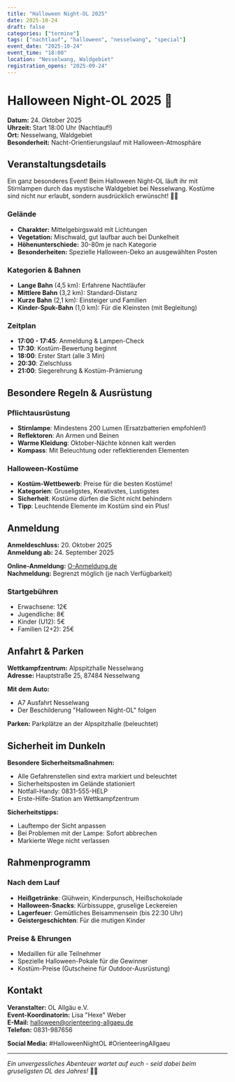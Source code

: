 ```yaml
---
title: "Halloween Night-OL 2025"
date: 2025-10-24
draft: false
categories: ["termine"]
tags: ["nachtlauf", "halloween", "nesselwang", "special"]
event_date: "2025-10-24"
event_time: "18:00"
location: "Nesselwang, Waldgebiet"
registration_opens: "2025-09-24"
---
```


# Halloween Night-OL 2025 🎃

**Datum:** 24. Oktober 2025  
**Uhrzeit:** Start 18:00 Uhr (Nachtlauf!)  
**Ort:** Nesselwang, Waldgebiet  
**Besonderheit:** Nacht-Orientierungslauf mit Halloween-Atmosphäre  

## Veranstaltungsdetails

Ein ganz besonderes Event! Beim Halloween Night-OL läuft ihr mit Stirnlampen durch das mystische Waldgebiet bei Nesselwang. Kostüme sind nicht nur erlaubt, sondern ausdrücklich erwünscht! 🎃👻

### Gelände
- **Charakter:** Mittelgebirgswald mit Lichtungen
- **Vegetation:** Mischwald, gut laufbar auch bei Dunkelheit
- **Höhenunterschiede:** 30-80m je nach Kategorie
- **Besonderheiten:** Spezielle Halloween-Deko an ausgewählten Posten

### Kategorien & Bahnen
- **Lange Bahn** (4,5 km): Erfahrene Nachtläufer
- **Mittlere Bahn** (3,2 km): Standard-Distanz
- **Kurze Bahn** (2,1 km): Einsteiger und Familien
- **Kinder-Spuk-Bahn** (1,0 km): Für die Kleinsten (mit Begleitung)

### Zeitplan
- **17:00 - 17:45**: Anmeldung & Lampen-Check
- **17:30**: Kostüm-Bewertung beginnt
- **18:00**: Erster Start (alle 3 Min)
- **20:30**: Zielschluss
- **21:00**: Siegerehrung & Kostüm-Prämierung

## Besondere Regeln & Ausrüstung

### Pflichtausrüstung
- **Stirnlampe**: Mindestens 200 Lumen (Ersatzbatterien empfohlen!)
- **Reflektoren**: An Armen und Beinen
- **Warme Kleidung**: Oktober-Nächte können kalt werden
- **Kompass**: Mit Beleuchtung oder reflektierenden Elementen

### Halloween-Kostüme
- **Kostüm-Wettbewerb**: Preise für die besten Kostüme!
- **Kategorien**: Gruseligstes, Kreativstes, Lustigstes
- **Sicherheit**: Kostüme dürfen die Sicht nicht behindern
- **Tipp**: Leuchtende Elemente im Kostüm sind ein Plus!

## Anmeldung

**Anmeldeschluss:** 20. Oktober 2025  
**Anmeldung ab:** 24. September 2025  

**Online-Anmeldung:** [O-Anmeldung.de](https://www.o-anmeldung.de)  
**Nachmeldung:** Begrenzt möglich (je nach Verfügbarkeit)

### Startgebühren
- Erwachsene: 12€
- Jugendliche: 8€
- Kinder (U12): 5€
- Familien (2+2): 25€

## Anfahrt & Parken

**Wettkampfzentrum:** Alpspitzhalle Nesselwang  
**Adresse:** Hauptstraße 25, 87484 Nesselwang  

**Mit dem Auto:**
- A7 Ausfahrt Nesselwang
- Der Beschilderung "Halloween Night-OL" folgen

**Parken:** Parkplätze an der Alpspitzhalle (beleuchtet)

## Sicherheit im Dunkeln

**Besondere Sicherheitsmaßnahmen:**
- Alle Gefahrenstellen sind extra markiert und beleuchtet
- Sicherheitsposten im Gelände stationiert
- Notfall-Handy: 0831-555-HELP
- Erste-Hilfe-Station am Wettkampfzentrum

**Sicherheitstipps:**
- Lauftempo der Sicht anpassen
- Bei Problemen mit der Lampe: Sofort abbrechen
- Markierte Wege nicht verlassen

## Rahmenprogramm

### Nach dem Lauf
- **Heißgetränke**: Glühwein, Kinderpunsch, Heißschokolade
- **Halloween-Snacks**: Kürbissuppe, gruselige Leckereien
- **Lagerfeuer**: Gemütliches Beisammensein (bis 22:30 Uhr)
- **Geistergeschichten**: Für die mutigen Kinder

### Preise & Ehrungen
- Medaillen für alle Teilnehmer
- Spezielle Halloween-Pokale für die Gewinner
- Kostüm-Preise (Gutscheine für Outdoor-Ausrüstung)

## Kontakt

**Veranstalter:** OL Allgäu e.V.  
**Event-Koordinatorin:** Lisa "Hexe" Weber  
**E-Mail:** [halloween@orienteering-allgaeu.de](mailto:halloween@orienteering-allgaeu.de)  
**Telefon:** 0831-987656  

**Social Media:** #HalloweenNightOL #OrienteeringAllgaeu

---

*Ein unvergessliches Abenteuer wartet auf euch - seid dabei beim gruseligsten OL des Jahres!* 🦇🌙
